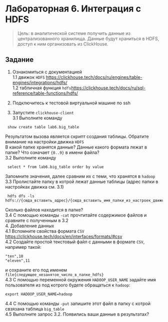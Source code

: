 # Лабораторная 6. Интеграция с HDFS

> Цель: в аналитической системе получить данные из централизованного хранилища.
> Данные будут храниться в HDFS, доступ к ним организовать из ClickHouse.  

## Задание

1. Ознакомиться с документацией  
1.1 движок ``HDFS`` https://clickhouse.tech/docs/ru/engines/table-engines/integrations/hdfs/  
1.2 табличная функция ``hdfs``https://clickhouse.tech/docs/ru/sql-reference/table-functions/hdfs/  

2. Подключитесь к тестовой виртуальной машине по ssh
3. Запустите ``clickhouse-client``  
3.1 Выполните команду  
```
 show create table lab6.big_table
```
Результатом вызова является скрипт создания таблицы. Обратите внимание на настройки движка ``HDFS``  
В какой папке хранятся данные? Данные какого формата лежат в папке? Что означает ``{0..9}`` в имени файла?  
3.2 Выполните команду
```
 select * from lab6.big_table order by value  
```
Запомните значения, далее сравним их с теми, что хранятся в ``hadoop``  
3.3 Пролистайте папку в котрой лежат данные таблицы (адрес папки в настройках движка см. 3.1)  

```
 hdfs dfs -ls hdfs://{сюда_вставить_адрес}/{сюда_вставить_имя_папки_из_настроек_движка}  
```
Сколько файлов находится в папке?  
3.4 С помощью команды ``-cat`` прочтитайте содержимое файлов и сравните с полученным в 3.2  
4. Добавление данных  
4.1 Вспомните свойства формата ``CSV`` https://clickhouse.tech/docs/en/interfaces/formats/#csv  
4.2 Создайте простой текстовый файл с данными в формате ``CSV``, например такой:    
```
"ten",10
"eleven",11
```
и сохраните его под именем ``file{следующее_незанятое_число_в_папке_hdfs}``  
4.3 С помощью переменной  окружения ``HADOOP_USER_NAME`` задайте имя пользователя из под котрого будете обращаться к ``hadoop``:  
```
export HADOOP_USER_NAME=hadoop
```
4.4 С помощью команды ``-put`` запишите этот файл в папку с котрой свзязана таблица ``big_table``  
4.5 Выполните запрос 3.2. Появились ваши данные в результатах?  


